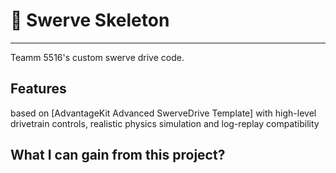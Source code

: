 # 🍁 Swerve Skeleton

---
Teamm 5516's custom swerve drive code. 

## Features 
based on [AdvantageKit Advanced SwerveDrive Template] with high-level drivetrain controls, realistic physics simulation and log-replay compatibility

## What I can gain from this project?

